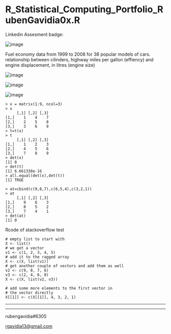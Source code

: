 # R_Statistical_Computing_Portfolio_RubenGavidia0x.R

Linkedin Assesment badge:

![image](https://user-images.githubusercontent.com/35381213/140604163-4eaa04de-a8a0-42f7-abfc-888b39a25f55.png)

Fuel economy data from 1999 to 2008 for 38 popular models of cars.
relationship between cilinders, highway miles per gallon (effiency) and engine displacement, in litres (engine size)

![image](https://user-images.githubusercontent.com/35381213/143671286-958b3595-0cfc-4e9e-9e1f-76ba7ffde240.png)

![image](https://user-images.githubusercontent.com/35381213/143671353-f1fe8301-65c7-4cbf-afa9-fe9a8ff1a146.png)

![image](https://user-images.githubusercontent.com/35381213/143672214-815ef589-3fc4-4367-8c0f-39c71f2fddcb.png)


```
> x = matrix(1:9, ncol=3)
> x
     [,1] [,2] [,3]
[1,]    1    4    7
[2,]    2    5    8
[3,]    3    6    9
> t=t(x)
> t
     [,1] [,2] [,3]
[1,]    1    2    3
[2,]    4    5    6
[3,]    7    8    9
> det(x)
[1] 0
> det(t)
[1] 6.661338e-16
> all.equal(det(x),det(t))
[1] TRUE

> at=cbind(c(9,8,7),c(6,5,4),c(3,2,1))
> at
     [,1] [,2] [,3]
[1,]    9    6    3
[2,]    8    5    2
[3,]    7    4    1
> det(at)
[1] 0
```

Rcode of stackoverflow test
```
# empty list to start with
X <- list()
# we get a vector
v1 <- c(1, 2, 3, 4, 5)
# add it to the ragged array
X <- c(X, list(v1))
# get another couple of vectors and add them as well
v2 <- c(9, 8, 7, 6)
v3 <- c(2, 4, 6, 8)
X <- c(X, list(v2, v3))

# add some more elements to the first vector in 
# the vector directly
X[[1]] <- c(X[[1]], 4, 3, 2, 1)
```
---------------------------

---------------------------
rubengavidia#6305

rgavidia13@gmail.com


